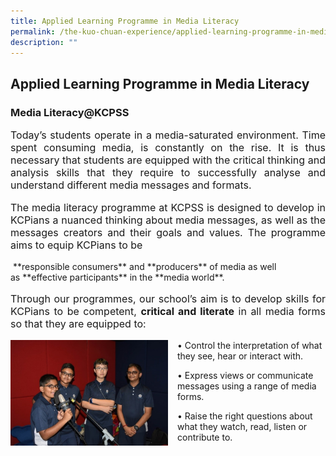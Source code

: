 ```yaml
---
title: Applied Learning Programme in Media Literacy
permalink: /the-kuo-chuan-experience/applied-learning-programme-in-media-literacy/
description: ""
---
```

## Applied Learning Programme in Media Literacy


### Media Literacy@KCPSS


<p style="text-align: justify;font-size:16px;">
Today’s students operate in a media-saturated environment. Time spent consuming media, is constantly on the rise. It is thus necessary that students are equipped with the critical thinking and analysis skills that they require to successfully analyse and understand different media messages and formats.</p>

<p style="text-align: justify;font-size:16px;">
The media literacy programme at KCPSS is designed to develop in KCPians a nuanced thinking about media messages, as well as the messages creators and their goals and values. The programme aims to equip KCPians to be</p> **responsible consumers** and **producers** of media as well as **effective participants** in the **media world**.

<p style="text-align: justify;font-size:16px;">
Through our programmes, our school’s aim is to develop skills for KCPians to be competent, <b>critical and literate</b> in all media forms so that they are equipped to:</p>


<img src="/images/The%20Kuo%20Chuan%20Experience/ALP%20In%20Media%20Literacy/ALP%20in%20Media%20Literacy.jpg" style="width:50%;margin-right:15px;" align = "left">

• Control the interpretation of what they see, hear or interact with.

• Express views or communicate messages using a range of media forms.

• Raise the right questions about what they watch, read, listen or contribute to.